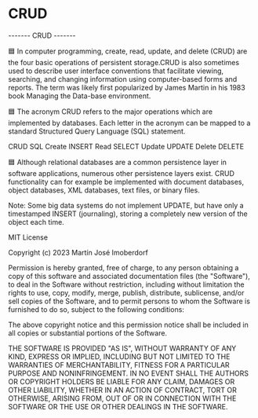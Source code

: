 # CRUD

 ------- CRUD ------- 

🟦 In computer programming, create, read, update, and delete (CRUD) are the four basic operations of persistent storage.CRUD is also sometimes used to describe user interface conventions that facilitate viewing, searching, and changing information using computer-based forms and reports. The term was likely first popularized by James Martin in his 1983 book Managing the Data-base environment.

🟦 The acronym CRUD refers to the major operations which are implemented by databases. Each letter in the acronym can be mapped to a standard Structured Query Language (SQL) statement.

CRUD	SQL
Create	INSERT
Read	SELECT
Update	UPDATE
Delete	DELETE

🟦 Although relational databases are a common persistence layer in software applications, numerous other persistence layers exist. CRUD functionality can for example be implemented with document databases, object databases, XML databases, text files, or binary files.

Note: Some big data systems do not implement UPDATE, but have only a timestamped INSERT (journaling), storing a completely new version of the object each time.

MIT License

Copyright (c) 2023 Martín José Imoberdorf

Permission is hereby granted, free of charge, to any person obtaining a copy of this software and associated documentation files (the "Software"), to deal in the Software without restriction, including without limitation the rights to use, copy, modify, merge, publish, distribute, sublicense, and/or sell copies of the Software, and to permit persons to whom the Software is furnished to do so, subject to the following conditions:

The above copyright notice and this permission notice shall be included in all copies or substantial portions of the Software.

THE SOFTWARE IS PROVIDED "AS IS", WITHOUT WARRANTY OF ANY KIND, EXPRESS OR IMPLIED, INCLUDING BUT NOT LIMITED TO THE WARRANTIES OF MERCHANTABILITY, FITNESS FOR A PARTICULAR PURPOSE AND NONINFRINGEMENT. IN NO EVENT SHALL THE AUTHORS OR COPYRIGHT HOLDERS BE LIABLE FOR ANY CLAIM, DAMAGES OR OTHER LIABILITY, WHETHER IN AN ACTION OF CONTRACT, TORT OR OTHERWISE, ARISING FROM, OUT OF OR IN CONNECTION WITH THE SOFTWARE OR THE USE OR OTHER DEALINGS IN THE SOFTWARE.

